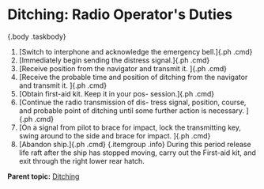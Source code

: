 
Ditching: Radio Operator\'s Duties
==================================

 {.body .taskbody}
1.  [Switch to interphone and acknowledge the emergency bell.]{.ph .cmd}
2.  [Immediately begin sending the distress signal.]{.ph .cmd}
3.  [Receive position from the navigator and transmit it. ]{.ph .cmd}
4.  [Receive the probable time and position of ditching from the
    navigator and transmit it. ]{.ph .cmd}
5.  [Obtain first-aid kit. Keep it in your pos- session.]{.ph .cmd}
6.  [Continue the radio transmission of dis- tress signal, position,
    course, and probable point of ditching until some further action is
    necessary. ]{.ph .cmd}
7.  [On a signal from pilot to brace for impact, lock the transmitting
    key, swing around to the side and brace for impact. ]{.ph .cmd}
8.  [Abandon ship.]{.ph .cmd}
     {.itemgroup .info}
    During this period release life raft after the ship has stopped
    moving, carry out the First-aid kit, and exit through the right
    lower rear hatch.
    




**Parent topic:**
[Ditching](../mdita/ditching.md "With the tactical needs of World War II calling for the operation of land planes over vast stretches of water, airmen faced a new hazard: ditching—the forced landing of land planes at sea.")



